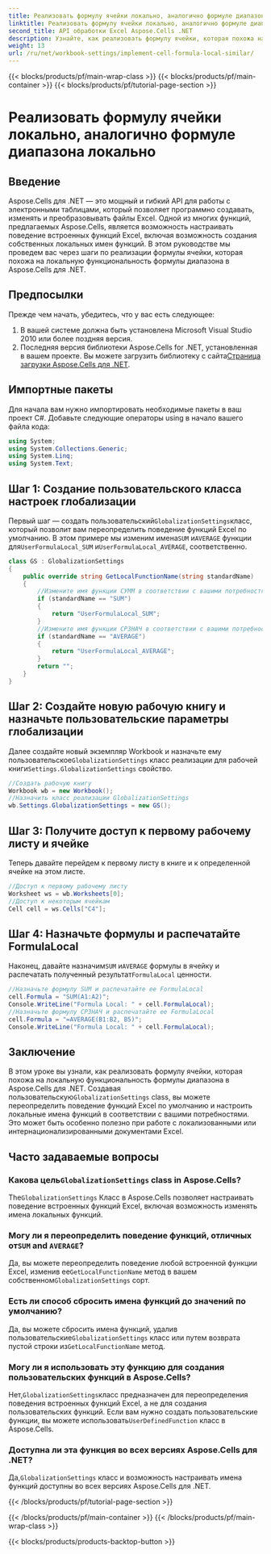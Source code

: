 ```yaml
---
title: Реализовать формулу ячейки локально, аналогично формуле диапазона локально
linktitle: Реализовать формулу ячейки локально, аналогично формуле диапазона локально
second_title: API обработки Excel Aspose.Cells .NET
description: Узнайте, как реализовать формулу ячейки, которая похожа на локальную функциональность формулы диапазона в Aspose.Cells для .NET. Узнайте, как настраивать имена встроенных функций Excel и многое другое.
weight: 13
url: /ru/net/workbook-settings/implement-cell-formula-local-similar/
---
```


{{< blocks/products/pf/main-wrap-class >}}
{{< blocks/products/pf/main-container >}}
{{< blocks/products/pf/tutorial-page-section >}}

# Реализовать формулу ячейки локально, аналогично формуле диапазона локально

## Введение
Aspose.Cells для .NET — это мощный и гибкий API для работы с электронными таблицами, который позволяет программно создавать, изменять и преобразовывать файлы Excel. Одной из многих функций, предлагаемых Aspose.Cells, является возможность настраивать поведение встроенных функций Excel, включая возможность создания собственных локальных имен функций. В этом руководстве мы проведем вас через шаги по реализации формулы ячейки, которая похожа на локальную функциональность формулы диапазона в Aspose.Cells для .NET.
## Предпосылки
Прежде чем начать, убедитесь, что у вас есть следующее:
1. В вашей системе должна быть установлена Microsoft Visual Studio 2010 или более поздняя версия.
2.  Последняя версия библиотеки Aspose.Cells for .NET, установленная в вашем проекте. Вы можете загрузить библиотеку с сайта[Страница загрузки Aspose.Cells для .NET](https://releases.aspose.com/cells/net/).
## Импортные пакеты
Для начала вам нужно импортировать необходимые пакеты в ваш проект C#. Добавьте следующие операторы using в начало вашего файла кода:
```csharp
using System;
using System.Collections.Generic;
using System.Linq;
using System.Text;
```
## Шаг 1: Создание пользовательского класса настроек глобализации
 Первый шаг — создать пользовательский`GlobalizationSettings`класс, который позволит вам переопределить поведение функций Excel по умолчанию. В этом примере мы изменим имена`SUM` и`AVERAGE` функции для`UserFormulaLocal_SUM` и`UserFormulaLocal_AVERAGE`, соответственно.
```csharp
class GS : GlobalizationSettings
{
    public override string GetLocalFunctionName(string standardName)
    {
        //Измените имя функции СУММ в соответствии с вашими потребностями.
        if (standardName == "SUM")
        {
            return "UserFormulaLocal_SUM";
        }
        //Измените имя функции СРЗНАЧ в соответствии с вашими потребностями.
        if (standardName == "AVERAGE")
        {
            return "UserFormulaLocal_AVERAGE";
        }
        return "";
    }
}
```
## Шаг 2: Создайте новую рабочую книгу и назначьте пользовательские параметры глобализации
 Далее создайте новый экземпляр Workbook и назначьте ему пользовательское`GlobalizationSettings` класс реализации для рабочей книги`Settings.GlobalizationSettings` свойство.
```csharp
//Создать рабочую книгу
Workbook wb = new Workbook();
//Назначить класс реализации GlobalizationSettings
wb.Settings.GlobalizationSettings = new GS();
```
## Шаг 3: Получите доступ к первому рабочему листу и ячейке
Теперь давайте перейдем к первому листу в книге и к определенной ячейке на этом листе.
```csharp
//Доступ к первому рабочему листу
Worksheet ws = wb.Worksheets[0];
//Доступ к некоторым ячейкам
Cell cell = ws.Cells["C4"];
```
## Шаг 4: Назначьте формулы и распечатайте FormulaLocal
 Наконец, давайте назначим`SUM` и`AVERAGE` формулы в ячейку и распечатать полученный результат`FormulaLocal` ценности.
```csharp
//Назначьте формулу SUM и распечатайте ее FormulaLocal
cell.Formula = "SUM(A1:A2)";
Console.WriteLine("Formula Local: " + cell.FormulaLocal);
//Назначьте формулу СРЗНАЧ и распечатайте ее FormulaLocal
cell.Formula = "=AVERAGE(B1:B2, B5)";
Console.WriteLine("Formula Local: " + cell.FormulaLocal);
```
## Заключение
В этом уроке вы узнали, как реализовать формулу ячейки, которая похожа на локальную функциональность формулы диапазона в Aspose.Cells для .NET. Создавая пользовательскую`GlobalizationSettings` class, вы можете переопределить поведение функций Excel по умолчанию и настроить локальные имена функций в соответствии с вашими потребностями. Это может быть особенно полезно при работе с локализованными или интернационализированными документами Excel.
## Часто задаваемые вопросы
###  Какова цель`GlobalizationSettings` class in Aspose.Cells?
 The`GlobalizationSettings` Класс в Aspose.Cells позволяет настраивать поведение встроенных функций Excel, включая возможность изменять имена локальных функций.
###  Могу ли я переопределить поведение функций, отличных от`SUM` and `AVERAGE`?
 Да, вы можете переопределить поведение любой встроенной функции Excel, изменив ее`GetLocalFunctionName` метод в вашем собственном`GlobalizationSettings` сорт.
### Есть ли способ сбросить имена функций до значений по умолчанию?
 Да, вы можете сбросить имена функций, удалив пользовательские`GlobalizationSettings` класс или путем возврата пустой строки из`GetLocalFunctionName` метод.
### Могу ли я использовать эту функцию для создания пользовательских функций в Aspose.Cells?
 Нет,`GlobalizationSettings`класс предназначен для переопределения поведения встроенных функций Excel, а не для создания пользовательских функций. Если вам нужно создать пользовательские функции, вы можете использовать`UserDefinedFunction` класс в Aspose.Cells.
### Доступна ли эта функция во всех версиях Aspose.Cells для .NET?
 Да,`GlobalizationSettings` класс и возможность настраивать имена функций доступны во всех версиях Aspose.Cells для .NET.

{{< /blocks/products/pf/tutorial-page-section >}}

{{< /blocks/products/pf/main-container >}}
{{< /blocks/products/pf/main-wrap-class >}}

{{< blocks/products/products-backtop-button >}}
